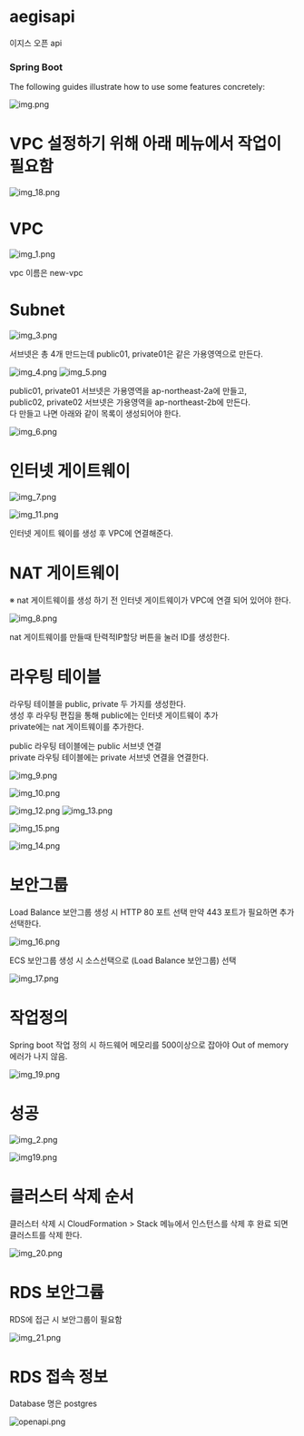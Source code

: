 # aegisapi
이지스 오픈 api

### Spring Boot
The following guides illustrate how to use some features concretely:

![img.png](images/img.png)

# VPC 설정하기 위해 아래 메뉴에서 작업이 필요함

![img_18.png](images/img_18.png)

# VPC

![img_1.png](images/img_1.png)

vpc 이름은 new-vpc

# Subnet

![img_3.png](images/img_3.png)

서브넷은 총 4개 만드는데 public01, private01은
같은 가용영역으로 만든다.

![img_4.png](images/img_4.png)
![img_5.png](images/img_5.png)

public01, private01 서브넷은 가용영역을 ap-northeast-2a에 만들고,\
public02, private02 서브넷은 가용영역을 ap-northeast-2b에 만든다.\
다 만들고 나면 아래와 같이 목록이 생성되어야 한다.

![img_6.png](images/img_6.png)


# 인터넷 게이트웨이

![img_7.png](images/img_7.png)

![img_11.png](images/img_11.png)

인터넷 게이트 웨이를 생성 후 VPC에 연결해준다.

# NAT 게이트웨이
※ nat 게이트웨이를 생성 하기 전 인터넷 게이트웨이가 VPC에 연결 되어 있어야 한다.

![img_8.png](images/img_8.png)

nat 게이트웨이를 만들때 탄력적IP할당 버튼을 눌러 ID를 생성한다.

# 라우팅 테이블

라우팅 테이블을 public, private 두 가지를 생성한다. \
생성 후 라우팅 편집을 통해 public에는 인터넷 게이트웨이 추가 \
private에는 nat 게이트웨이를 추가한다. 

public 라우팅 테이블에는 public 서브넷 연결 \
private 라우팅 테이블에는 private 서브넷 연결을 연결한다.

![img_9.png](images/img_9.png)

![img_10.png](images/img_10.png)

![img_12.png](images/img_12.png)
![img_13.png](images/img_13.png)

![img_15.png](images/img_15.png)

![img_14.png](images/img_14.png)


# 보안그룹

Load Balance 보안그룹 생성 시 HTTP 80 포트 선택 
만약 443 포트가 필요하면 추가 선택한다.

![img_16.png](images/img_16.png)


ECS 보안그룹 생성 시 소스선택으로 (Load Balance 보안그룹) 선택

![img_17.png](images/img_17.png)

# 작업정의 

Spring boot 작업 정의 시 하드웨어 메모리를 500이상으로 잡아야 Out of memory 에러가 나지 않음.

![img_19.png](images/img_19.png)


# 성공
![img_2.png](images/img_2.png)



![img19.png](images/img19.png)

# 클러스터 삭제 순서

클러스터 삭제 시 CloudFormation > Stack 메뉴에서 인스턴스를 삭제 후 완료 되면 클러스트를 삭제 한다. 

![img_20.png](images/img_20.png)


# RDS 보안그륩

RDS에 접근 시 보안그룹이 필요함

![img_21.png](images/img_21.png)

# RDS 접속 정보

Database 명은 postgres

![openapi.png](images/openapi.png)

